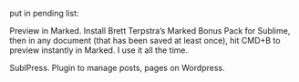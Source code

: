 put in pending list:

Preview in Marked. Install Brett Terpstra’s Marked Bonus Pack for Sublime, then in any document (that has been saved at least once), hit CMD+B to preview instantly in Marked. I use it all the time.

SublPress. Plugin to manage posts, pages on Wordpress.